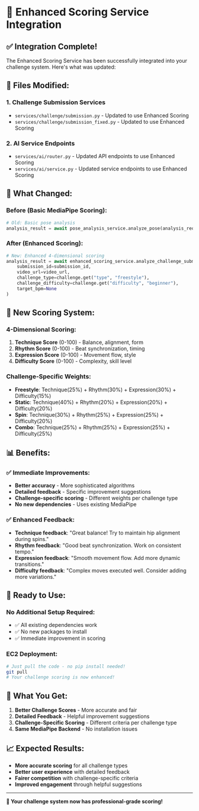# 🎯 Enhanced Scoring Service Integration

## ✅ **Integration Complete!**

The Enhanced Scoring Service has been successfully integrated into your challenge system. Here's what was updated:

## 📁 **Files Modified:**

### **1. Challenge Submission Services**
- `services/challenge/submission.py` - Updated to use Enhanced Scoring
- `services/challenge/submission_fixed.py` - Updated to use Enhanced Scoring

### **2. AI Service Endpoints**
- `services/ai/router.py` - Updated API endpoints to use Enhanced Scoring
- `services/ai/service.py` - Updated service endpoints to use Enhanced Scoring

## 🔄 **What Changed:**

### **Before (Basic MediaPipe Scoring):**
```python
# Old: Basic pose analysis
analysis_result = await pose_analysis_service.analyze_pose(analysis_request)
```

### **After (Enhanced Scoring):**
```python
# New: Enhanced 4-dimensional scoring
analysis_result = await enhanced_scoring_service.analyze_challenge_submission(
    submission_id=submission_id,
    video_url=video_url,
    challenge_type=challenge.get("type", "freestyle"),
    challenge_difficulty=challenge.get("difficulty", "beginner"),
    target_bpm=None
)
```

## 🎯 **New Scoring System:**

### **4-Dimensional Scoring:**
1. **Technique Score** (0-100) - Balance, alignment, form
2. **Rhythm Score** (0-100) - Beat synchronization, timing
3. **Expression Score** (0-100) - Movement flow, style
4. **Difficulty Score** (0-100) - Complexity, skill level

### **Challenge-Specific Weights:**
- **Freestyle**: Technique(25%) + Rhythm(30%) + Expression(30%) + Difficulty(15%)
- **Static**: Technique(40%) + Rhythm(20%) + Expression(20%) + Difficulty(20%)
- **Spin**: Technique(30%) + Rhythm(25%) + Expression(25%) + Difficulty(20%)
- **Combo**: Technique(25%) + Rhythm(25%) + Expression(25%) + Difficulty(25%)

## 📊 **Benefits:**

### ✅ **Immediate Improvements:**
- **Better accuracy** - More sophisticated algorithms
- **Detailed feedback** - Specific improvement suggestions
- **Challenge-specific scoring** - Different weights per challenge type
- **No new dependencies** - Uses existing MediaPipe

### ✅ **Enhanced Feedback:**
- **Technique feedback**: "Great balance! Try to maintain hip alignment during spins."
- **Rhythm feedback**: "Good beat synchronization. Work on consistent tempo."
- **Expression feedback**: "Smooth movement flow. Add more dynamic transitions."
- **Difficulty feedback**: "Complex moves executed well. Consider adding more variations."

## 🚀 **Ready to Use:**

### **No Additional Setup Required:**
- ✅ All existing dependencies work
- ✅ No new packages to install
- ✅ Immediate improvement in scoring

### **EC2 Deployment:**
```bash
# Just pull the code - no pip install needed!
git pull
# Your challenge scoring is now enhanced!
```

## 🎯 **What You Get:**

1. **Better Challenge Scores** - More accurate and fair
2. **Detailed Feedback** - Helpful improvement suggestions
3. **Challenge-Specific Scoring** - Different criteria per challenge type
4. **Same MediaPipe Backend** - No installation issues

## 📈 **Expected Results:**

- **More accurate scoring** for all challenge types
- **Better user experience** with detailed feedback
- **Fairer competition** with challenge-specific criteria
- **Improved engagement** through helpful suggestions

---

**🎉 Your challenge system now has professional-grade scoring!** 